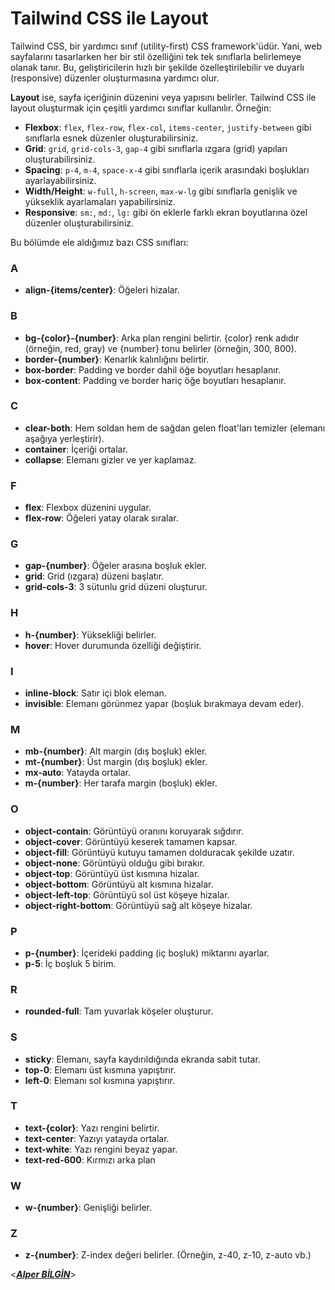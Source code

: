 # **Tailwind CSS ile Layout**

Tailwind CSS, bir yardımcı sınıf (utility-first) CSS framework'üdür. Yani, web sayfalarını tasarlarken her bir stil özelliğini tek tek sınıflarla belirlemeye olanak tanır. Bu, geliştiricilerin hızlı bir şekilde özelleştirilebilir ve duyarlı (responsive) düzenler oluşturmasına yardımcı olur.

**Layout** ise, sayfa içeriğinin düzenini veya yapısını belirler. Tailwind CSS ile layout oluşturmak için çeşitli yardımcı sınıflar kullanılır. Örneğin:

- **Flexbox**: `flex`, `flex-row`, `flex-col`, `items-center`, `justify-between` gibi sınıflarla esnek düzenler oluşturabilirsiniz.
- **Grid**: `grid`, `grid-cols-3`, `gap-4` gibi sınıflarla ızgara (grid) yapıları oluşturabilirsiniz.
- **Spacing**: `p-4`, `m-4`, `space-x-4` gibi sınıflarla içerik arasındaki boşlukları ayarlayabilirsiniz.
- **Width/Height**: `w-full`, `h-screen`, `max-w-lg` gibi sınıflarla genişlik ve yükseklik ayarlamaları yapabilirsiniz.
- **Responsive**: `sm:`, `md:`, `lg:` gibi ön eklerle farklı ekran boyutlarına özel düzenler oluşturabilirsiniz.

Bu bölümde ele aldığımız bazı CSS sınıfları:

### A

- **align-{items/center}**: Öğeleri hizalar.

### B

- **bg-{color}-{number}**: Arka plan rengini belirtir. {color} renk adıdır (örneğin, red, gray) ve {number} tonu belirler (örneğin, 300, 800).
- **border-{number}**: Kenarlık kalınlığını belirtir.
- **box-border**: Padding ve border dahil öğe boyutları hesaplanır.
- **box-content**: Padding ve border hariç öğe boyutları hesaplanır.

### C

- **clear-both**: Hem soldan hem de sağdan gelen float'ları temizler (elemanı aşağıya yerleştirir).
- **container**: İçeriği ortalar.
- **collapse**: Elemanı gizler ve yer kaplamaz.

### F

- **flex**: Flexbox düzenini uygular.
- **flex-row**: Öğeleri yatay olarak sıralar.

### G

- **gap-{number}**: Öğeler arasına boşluk ekler.
- **grid**: Grid (ızgara) düzeni başlatır.
- **grid-cols-3**: 3 sütunlu grid düzeni oluşturur.

### H

- **h-{number}**: Yüksekliği belirler.
- **hover**: Hover durumunda özelliği değiştirir.

### I

- **inline-block**: Satır içi blok eleman.
- **invisible**: Elemanı görünmez yapar (boşluk bırakmaya devam eder).

### M

- **mb-{number}**: Alt margin (dış boşluk) ekler.
- **mt-{number}**: Üst margin (dış boşluk) ekler.
- **mx-auto**: Yatayda ortalar.
- **m-{number}**: Her tarafa margin (boşluk) ekler.

### O

- **object-contain**: Görüntüyü oranını koruyarak sığdırır.
- **object-cover**: Görüntüyü keserek tamamen kapsar.
- **object-fill**: Görüntüyü kutuyu tamamen dolduracak şekilde uzatır.
- **object-none**: Görüntüyü olduğu gibi bırakır.
- **object-top**: Görüntüyü üst kısmına hizalar.
- **object-bottom**: Görüntüyü alt kısmına hizalar.
- **object-left-top**: Görüntüyü sol üst köşeye hizalar.
- **object-right-bottom**: Görüntüyü sağ alt köşeye hizalar.

### P

- **p-{number}**: İçerideki padding (iç boşluk) miktarını ayarlar.
- **p-5**: İç boşluk 5 birim.

### R

- **rounded-full**: Tam yuvarlak köşeler oluşturur.

### S

- **sticky**: Elemanı, sayfa kaydırıldığında ekranda sabit tutar.
- **top-0**: Elemanı üst kısmına yapıştırır.
- **left-0**: Elemanı sol kısmına yapıştırır.

### T

- **text-{color}**: Yazı rengini belirtir.
- **text-center**: Yazıyı yatayda ortalar.
- **text-white**: Yazı rengini beyaz yapar.
- **text-red-600**: Kırmızı arka plan

### W

- **w-{number}**: Genişliği belirler.

### Z

- **z-{number}**: Z-index değeri belirler. (Örneğin, z-40, z-10, z-auto vb.)
  &nbsp;

<**_[Alper BİLGİN](https://github.com/DREAXS)_**>
